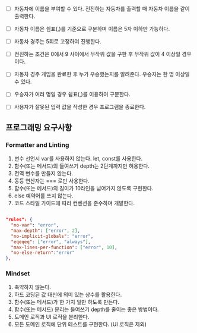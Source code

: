 - [ ] 자동차에 이름을 부여할 수 있다. 전진하는 자동차를 출력할 때 자동차 이름을 같이 출력한다.
- [ ] 자동차 이름은 쉼표(,)를 기준으로 구분하며 이름은 5자 이하만 가능하다.
- [ ] 자동차 경주는 5회로 고정하여 진행한다.
- [ ] 전진하는 조건은 0에서 9 사이에서 무작위 값을 구한 후 무작위 값이 4 이상일 경우이다.
- [ ] 자동차 경주 게임을 완료한 후 누가 우승했는지를 알려준다. 우승자는 한 명 이상일 수 있다.
- [ ] 우승자가 여러 명일 경우 쉼표(,)를 이용하여 구분한다.
- [ ] 사용자가 잘못된 입력 값을 작성한 경우 프로그램을 종료한다.


## 프로그래밍 요구사항 

### Formatter and Linting
  1. 변수 선언시 var를 사용하지 않는다. let, const를 사용한다.  
  2. 함수(또는 메서드)의 들여쓰기 depth는 2단계까지만 허용한다.
  3. 전역 변수를 만들지 않는다.
  4. 동등 연산자는 === 로만 사용한다.
  5. 함수(또는 메서드)의 길이가 10라인을 넘어가지 않도록 구현한다.
  6. else 예약어를 쓰지 않는다.
  7. 코드 스타일 가이드에 따라 컨벤션을 준수하며 개발한다.

```json

"rules": {
  "no-var": "error",
  "max-depth": ["error", 2],
  "no-implicit-globals": "error",
  "eqeqeq": ["error", "always"],
  "max-lines-per-function": ["error", 10],
  "no-else-return":"error"
},

```

### Mindset

  1. 축약하지 않는다.
  2. 하드 코딩된 값 대신에 의미 있는 상수를 활용한다.
  3. 함수(또는 메서드)가 한 가지 일만 하도록 만든다.
  4. 함수(또는 메서드) 분리는 들여쓰기 depth를 줄이는 좋은 방법이다.
  5. 도메인 로직과 UI 로직을 분리한다.
  6. 모든 도메인 로직에 단위 테스트를 구현한다. (UI 로직은 제외)
  
  




